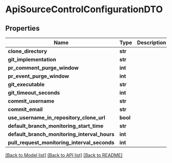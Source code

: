 # ApiSourceControlConfigurationDTO

## Properties

| Name                                         | Type     | Description | Notes      |
| -------------------------------------------- | -------- | ----------- | ---------- |
| **clone_directory**                          | **str**  |             | [optional] |
| **git_implementation**                       | **str**  |             | [optional] |
| **pr_comment_purge_window**                  | **int**  |             | [optional] |
| **pr_event_purge_window**                    | **int**  |             | [optional] |
| **git_executable**                           | **str**  |             | [optional] |
| **git_timeout_seconds**                      | **int**  |             | [optional] |
| **commit_username**                          | **str**  |             | [optional] |
| **commit_email**                             | **str**  |             | [optional] |
| **use_username_in_repository_clone_url**     | **bool** |             | [optional] |
| **default_branch_monitoring_start_time**     | **str**  |             | [optional] |
| **default_branch_monitoring_interval_hours** | **int**  |             | [optional] |
| **pull_request_monitoring_interval_seconds** | **int**  |             | [optional] |

[[Back to Model list]](../README.md#documentation-for-models) [[Back to API list]](../README.md#documentation-for-api-endpoints) [[Back to README]](../README.md)
